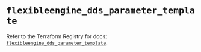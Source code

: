 # `flexibleengine_dds_parameter_template`

Refer to the Terraform Registry for docs: [`flexibleengine_dds_parameter_template`](https://registry.terraform.io/providers/flexibleenginecloud/flexibleengine/1.46.0/docs/resources/dds_parameter_template).
